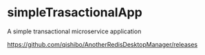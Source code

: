 # simpleTrasactionalApp
A simple transactional microservice application

https://github.com/qishibo/AnotherRedisDesktopManager/releases
